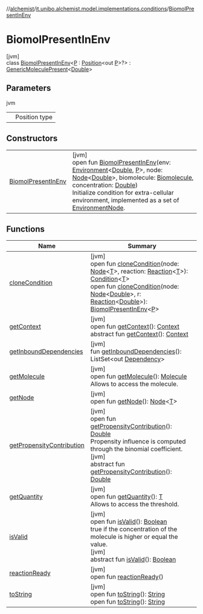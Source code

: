 //[alchemist](../../../index.md)/[it.unibo.alchemist.model.implementations.conditions](../index.md)/[BiomolPresentInEnv](index.md)

# BiomolPresentInEnv

[jvm]\
class [BiomolPresentInEnv](index.md)<[P](index.md) : [Position](../../it.unibo.alchemist.model.interfaces/-position/index.md)<out [P](../../it.unibo.alchemist.model.implementations.layers/-biomol-gradient-layer/index.md)>?> : [GenericMoleculePresent](../-generic-molecule-present/index.md)<[Double](https://docs.oracle.com/javase/8/docs/api/java/lang/Double.html)>

## Parameters

jvm

| | |
|---|---|
| <P> | Position type |

## Constructors

| | |
|---|---|
| [BiomolPresentInEnv](-biomol-present-in-env.md) | [jvm]<br>open fun [BiomolPresentInEnv](-biomol-present-in-env.md)(env: [Environment](../../it.unibo.alchemist.model.interfaces/-environment/index.md)<[Double](https://docs.oracle.com/javase/8/docs/api/java/lang/Double.html), [P](../../it.unibo.alchemist.model.implementations.layers/-biomol-gradient-layer/index.md)>, node: [Node](../../it.unibo.alchemist.model.interfaces/-node/index.md)<[Double](https://docs.oracle.com/javase/8/docs/api/java/lang/Double.html)>, biomolecule: [Biomolecule](../../it.unibo.alchemist.model.implementations.molecules/-biomolecule/index.md), concentration: [Double](https://docs.oracle.com/javase/8/docs/api/java/lang/Double.html))<br>Initialize condition for extra-cellular environment, implemented as a set of [EnvironmentNode](../../it.unibo.alchemist.model.interfaces/-environment-node/index.md). |

## Functions

| Name | Summary |
|---|---|
| [cloneCondition](../-abstract-condition/clone-condition.md) | [jvm]<br>open fun [cloneCondition](../-abstract-condition/clone-condition.md)(node: [Node](../../it.unibo.alchemist.model.interfaces/-node/index.md)<[T](../../it.unibo.alchemist.model.implementations.nodes/-abstract-node/index.md)>, reaction: [Reaction](../../it.unibo.alchemist.model.interfaces/-reaction/index.md)<[T](../../it.unibo.alchemist.model.implementations.nodes/-abstract-node/index.md)>): [Condition](../../it.unibo.alchemist.model.interfaces/-condition/index.md)<[T](../../it.unibo.alchemist.model.implementations.nodes/-abstract-node/index.md)><br>open fun [cloneCondition](clone-condition.md)(node: [Node](../../it.unibo.alchemist.model.interfaces/-node/index.md)<[Double](https://docs.oracle.com/javase/8/docs/api/java/lang/Double.html)>, r: [Reaction](../../it.unibo.alchemist.model.interfaces/-reaction/index.md)<[Double](https://docs.oracle.com/javase/8/docs/api/java/lang/Double.html)>): [BiomolPresentInEnv](index.md)<[P](../../it.unibo.alchemist.model.implementations.layers/-biomol-gradient-layer/index.md)> |
| [getContext](get-context.md) | [jvm]<br>open fun [getContext](get-context.md)(): [Context](../../it.unibo.alchemist.model.interfaces/-context/index.md)<br>abstract fun [getContext](../../it.unibo.alchemist.model.interfaces/-condition/get-context.md)(): [Context](../../it.unibo.alchemist.model.interfaces/-context/index.md) |
| [getInboundDependencies](../-abstract-condition/get-inbound-dependencies.md) | [jvm]<br>fun [getInboundDependencies](../-abstract-condition/get-inbound-dependencies.md)(): ListSet<out [Dependency](../../it.unibo.alchemist.model.interfaces/-dependency/index.md)> |
| [getMolecule](index.md#-310434243%2FFunctions%2F-267951372) | [jvm]<br>open fun [getMolecule](index.md#-310434243%2FFunctions%2F-267951372)(): [Molecule](../../it.unibo.alchemist.model.interfaces/-molecule/index.md)<br>Allows to access the molecule. |
| [getNode](../-lsa-standard-condition/index.md#-1460695024%2FFunctions%2F-267951372) | [jvm]<br>open fun [getNode](../-lsa-standard-condition/index.md#-1460695024%2FFunctions%2F-267951372)(): [Node](../../it.unibo.alchemist.model.interfaces/-node/index.md)<[T](../../it.unibo.alchemist.model.implementations.nodes/-abstract-node/index.md)> |
| [getPropensityContribution](get-propensity-contribution.md) | [jvm]<br>open fun [getPropensityContribution](get-propensity-contribution.md)(): [Double](https://kotlinlang.org/api/latest/jvm/stdlib/kotlin/-double/index.html)<br>Propensity influence is computed through the binomial coefficient.<br>[jvm]<br>abstract fun [getPropensityContribution](../../it.unibo.alchemist.model.interfaces/-condition/get-propensity-contribution.md)(): [Double](https://kotlinlang.org/api/latest/jvm/stdlib/kotlin/-double/index.html) |
| [getQuantity](../-generic-molecule-present/get-quantity.md) | [jvm]<br>open fun [getQuantity](../-generic-molecule-present/get-quantity.md)(): [T](../../it.unibo.alchemist.model.implementations.nodes/-abstract-node/index.md)<br>Allows to access the threshold. |
| [isValid](is-valid.md) | [jvm]<br>open fun [isValid](is-valid.md)(): [Boolean](https://kotlinlang.org/api/latest/jvm/stdlib/kotlin/-boolean/index.html)<br>true if the concentration of the molecule is higher or equal the value.<br>[jvm]<br>abstract fun [isValid](../../it.unibo.alchemist.model.interfaces/-condition/is-valid.md)(): [Boolean](https://kotlinlang.org/api/latest/jvm/stdlib/kotlin/-boolean/index.html) |
| [reactionReady](../../it.unibo.alchemist.model.interfaces/-condition/reaction-ready.md) | [jvm]<br>open fun [reactionReady](../../it.unibo.alchemist.model.interfaces/-condition/reaction-ready.md)() |
| [toString](../-abstract-condition/to-string.md) | [jvm]<br>open fun [toString](../-abstract-condition/to-string.md)(): [String](https://docs.oracle.com/javase/8/docs/api/java/lang/String.html)<br>open fun [toString](../-generic-molecule-present/to-string.md)(): [String](https://docs.oracle.com/javase/8/docs/api/java/lang/String.html) |
